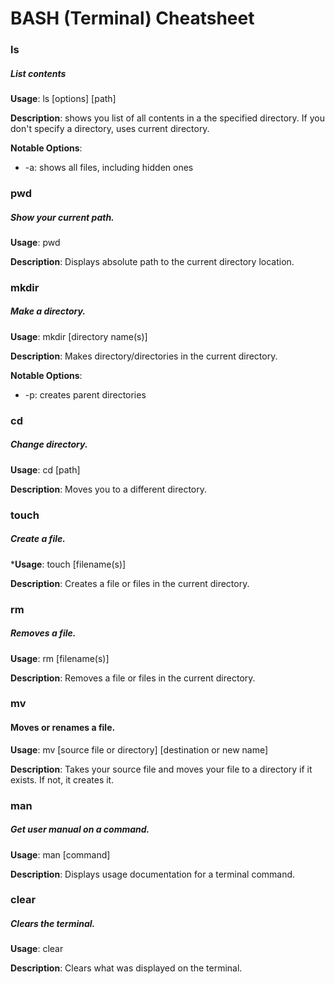 # BASH (Terminal) Cheatsheet

### ls

##### List contents

**Usage**: ls [options] [path]

**Description**: shows you list of all contents in a the specified directory. If you don't specify a directory, uses current directory.

**Notable Options**:
* -a: shows all files, including hidden ones

### pwd
##### Show your current path.

**Usage**: pwd

**Description**: Displays absolute path to the current directory location.

### mkdir
##### Make a directory.

**Usage**: mkdir [directory name(s)]

**Description**: Makes directory/directories in the current directory.

**Notable Options**:
* -p: creates parent directories

### cd
##### Change directory.

**Usage**: cd [path]

**Description**: Moves you to a different directory.

### touch
##### Create a file.

***Usage**: touch [filename(s)]

**Description**: Creates a file or files in the current directory.

### rm
##### Removes a file.

**Usage**: rm [filename(s)]

**Description**: Removes a file or files in the current directory.

### mv
#### Moves or renames a file.

**Usage**: mv [source file or directory] [destination or new name]

**Description**: Takes your source file and moves your file to a directory if it exists. If not, it creates it.

### man
##### Get user manual on a command.

**Usage**: man [command]

**Description**: Displays usage documentation for a terminal command.

### clear
##### Clears the terminal.

**Usage**: clear

**Description**: Clears what was displayed on the terminal.